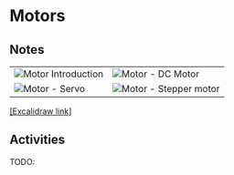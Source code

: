 # Motors

## Notes

  | | |
| --- | --- |
| ![Motor Introduction](https://user-images.githubusercontent.com/60868965/208287824-1139f4f4-6a95-4a94-8380-87f1169197ad.png) | ![Motor - DC Motor](https://user-images.githubusercontent.com/60868965/208287867-61fbdd62-1b95-4b98-a485-e25f676a612f.png) |
| ![Motor - Servo](https://user-images.githubusercontent.com/60868965/208287886-38b7dc94-38fb-4e0d-b30a-6881530017ac.png) | ![Motor - Stepper motor](https://user-images.githubusercontent.com/60868965/208287897-c068a4ea-237c-4e84-aef9-c3875bc77eb9.png) |

[[Excalidraw link]](https://excalidraw.com/#json=wm4Y0oTpcoa_cIgU9xSAM,t9QZ_YXj_MQE-WBmD-lOOg)

## Activities

TODO:
